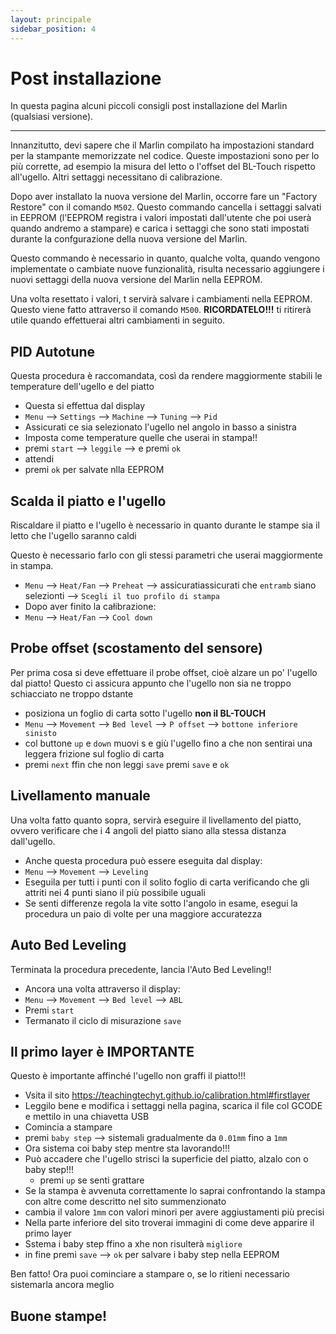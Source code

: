 ```yaml
---
layout: principale
sidebar_position: 4
---
```


# Post installazione

In questa pagina alcuni piccoli consigli post installazione del Marlin (qualsiasi versione).

---

Innanzitutto, devi sapere che il Marlin compilato ha impostazioni standard per la stampante memorizzate nel codice. Queste impostazioni sono per lo più corrette, ad esempio la misura del letto o l'offset del BL-Touch rispetto all'ugello. Altri settaggi necessitano di calibrazione.

Dopo aver installato la nuova versione del Marlin, occorre fare un "Factory Restore" con il comando `M502`. Questo commando cancella i settaggi salvati in EEPROM (l'EEPROM registra i valori impostati dall'utente che poi userà quando andremo a stampare) e carica i settaggi che sono stati impostati durante la confgurazione della nuova versione del Marlin.

Questo commando è necessario in quanto, qualche volta, quando vengono implementate o cambiate nuove funzionalità, risulta necessario aggiungere i nuovi settaggi della nuova versione del Marlin nella EEPROM.

Una volta resettato i valori, t servirà salvare i cambiamenti nella EEPROM. Questo viene fatto attraverso il comando `M500`. **RICORDATELO!!!** ti ritirerà utile quando effettuerai altri cambiamenti in seguito.

## PID Autotune
Questa procedura è raccomandata, così da rendere maggiormente stabili le temperature dell'ugello e del piatto
- Questa si effettua dal display
- `Menu` --> `Settings` --> `Machine` --> `Tuning` --> `Pid`
- Assicurati ce sia selezionato l'ugello nel angolo in basso a sinistra
- Imposta come temperature quelle che userai in stampa!!
- premi `start` --> `leggile` --> e premi `ok`
- attendi
- premi `ok` per salvate nlla EEPROM

## Scalda il piatto e l'ugello
Riscaldare il piatto e l'ugello è necessario in quanto durante le stampe sia il letto che l'ugello saranno caldi

Questo è necessario farlo con gli stessi parametri che userai maggiormente in stampa.
- `Menu` --> `Heat/Fan` --> `Preheat` --> assicuratiassicurati che `entramb` siano selezionti --> `Scegli il tuo profilo di stampa`
- Dopo aver finito la całibrazione:
- `Menu` --> `Heat/Fan` --> `Cool down`

## Probe offset (scostamento del sensore)
Per prima cosa si deve effettuare il probe offset, cioè alzare un po' l'ugello dal piatto! Questo ci assicura appunto che l'ugello non sia ne troppo schiacciato ne troppo dstante
- posiziona un foglio di carta sotto l'ugello **non il BL-TOUCH**
- `Menu` --> `Movement` --> `Bed level` --> `P offset` --> `bottone inferiore sinisto `
- col buttone `up` e `down` muovi s e giù l'ugello fino a che non sentirai una leggera frizione sul foglio di carta
- premi `next` ffin che non leggi `save` premi `save` e `ok`

## Livellamento manuale
Una volta fatto quanto sopra, servirà eseguire il livellamento del piatto, ovvero verificare che i 4 angoli del piatto siano alla stessa distanza dall'ugello.
- Anche questa procedura può essere eseguita dal display:
- `Menu` --> `Movement` --> `Leveling`
- Eseguila per tutti i punti con il solito foglio di carta verificando che gli attriti nei 4 punti siano il più possibile uguali
- Se senti differenze regola la vite sotto l'angolo in esame, esegui la procedura un paio di volte per una maggiore accuratezza

## Auto Bed Leveling
Terminata la procedura precedente, lancia l'Auto Bed Leveling!!
- Ancora una volta attraverso il display:
- `Menu` --> `Movement` --> `Bed level` --> `ABL`
- Premi `start`
- Termanato il ciclo di misurazione `save`

## Il primo layer è IMPORTANTE
Questo è importante affinché l'ugello non graffi il piatto!!!
- Vsita il sito https://teachingtechyt.github.io/calibration.html#firstlayer
- Leggilo bene e modifica i settaggi nella pagina, scarica il file col GCODE e mettilo in una chiavetta USB
- Comincia a stampare
- premi `baby step` --> sistemali gradualmente da `0.01mm` fino a `1mm`
- Ora sistema coi baby step mentre sta lavorando!!!
- Può accadere che l'ugello strisci la superficie del piatto, alzalo con o baby step!!!
  - premi `up` se senti grattare
- Se la stampa è avvenuta correttamente lo saprai confrontando la stampa con altre come descritto nel sito summenzionato
- cambia il valore `1mm` con valori minori per avere aggiustamenti più precisi
- Nella parte inferiore del sito troverai immagini di come deve apparire il primo layer
- Sstema i baby step ffino a xhe non risulterà ` migliore `
- in fine premi `save` --> `ok` per salvare i baby step nella EEPROM


Ben fatto! Ora puoi cominciare a stampare o, se lo ritieni necessario sistemarla ancora meglio

## Buone stampe!